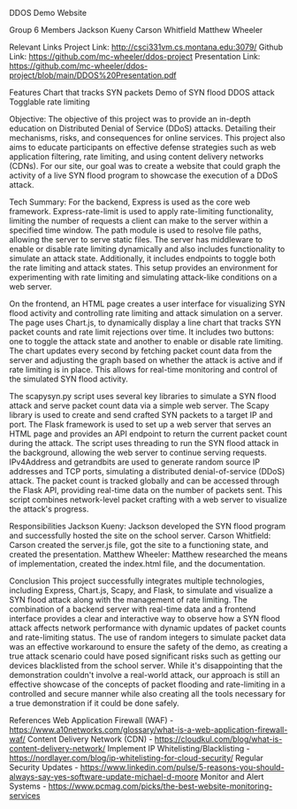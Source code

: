DDOS Demo Website

Group 6 Members
Jackson Kueny
Carson Whitfield
Matthew Wheeler

Relevant Links
  Project Link: http://csci331vm.cs.montana.edu:3079/
  Github Link: https://github.com/mc-wheeler/ddos-project
  Presentation Link: https://github.com/mc-wheeler/ddos-project/blob/main/DDOS%20Presentation.pdf

Features
	Chart that tracks SYN packets
	Demo of SYN flood DDOS attack
  Togglable rate limiting 


Objective:
The objective of this project was to provide an in-depth education on Distributed Denial of Service (DDoS) attacks. Detailing their mechanisms, risks, and consequences for online services. This project also aims to educate participants on effective defense strategies such as web application filtering, rate limiting, and using content delivery networks (CDNs). For our site, our goal was to create a website that could graph the activity of a live SYN flood program to showcase the execution of a DDoS attack. 

Tech Summary:
For the backend, Express is used as the core web framework. Express-rate-limit is used to apply rate-limiting functionality, limiting the number of requests a client can make to the server within a specified time window. The path module is used to resolve file paths, allowing the server to serve static files. The server has middleware to enable or disable rate limiting dynamically and also includes functionality to simulate an attack state. Additionally, it includes endpoints to toggle both the rate limiting and attack states. This setup provides an environment for experimenting with rate limiting and simulating attack-like conditions on a web server.

On the frontend, an HTML page creates a user interface for visualizing SYN flood activity and controlling rate limiting and attack simulation on a server. The page uses Chart.js, to dynamically display a line chart that tracks SYN packet counts and rate limit rejections over time. It includes two buttons: one to toggle the attack state and another to enable or disable rate limiting. The chart updates every second by fetching packet count data from the server and adjusting the graph based on whether the attack is active and if rate limiting is in place. This allows for real-time monitoring and control of the simulated SYN flood activity.

The scapysyn.py script uses several key libraries to simulate a SYN flood attack and serve packet count data via a simple web server. The Scapy library is used to create and send crafted SYN packets to a target IP and port. The Flask framework is used to set up a web server that serves an HTML page and provides an API endpoint to return the current packet count during the attack. The script uses threading to run the SYN flood attack in the background, allowing the web server to continue serving requests. IPv4Address and getrandbits are used to generate random source IP addresses and TCP ports, simulating a distributed denial-of-service (DDoS) attack. The packet count is tracked globally and can be accessed through the Flask API, providing real-time data on the number of packets sent. This script combines network-level packet crafting with a web server to visualize the attack's progress.


Responsibilities
Jackson Kueny: Jackson developed the SYN flood program and successfully hosted the site on the school server.
Carson Whitfield: Carson created the server.js file, got the site to a functioning state, and created the presentation.
Matthew Wheeler: Matthew researched the means of implementation, created the index.html file, and the documentation. 


Conclusion
This project successfully integrates multiple technologies, including Express, Chart.js, Scapy, and Flask, to simulate and visualize a SYN flood attack along with the management of rate limiting. The combination of a backend server with real-time data and a frontend interface provides a clear and interactive way to observe how a SYN flood attack affects network performance with dynamic updates of packet counts and rate-limiting status. The use of random integers to simulate packet data was an effective workaround to ensure the safety of the demo, as creating a true attack scenario could have posed significant risks such as getting our devices blacklisted from the school server. While it's disappointing that the demonstration couldn't involve a real-world attack, our approach is still an effective showcase of the concepts of packet flooding and rate-limiting in a controlled and secure manner while also creating all the tools necessary for a true demonstration if it could be done safely.


References
Web Application Firewall (WAF) - https://www.a10networks.com/glossary/what-is-a-web-application-firewall-waf/
Content Delivery Network (CDN) - https://cloudkul.com/blog/what-is-content-delivery-network/
Implement IP Whitelisting/Blacklisting - https://nordlayer.com/blog/ip-whitelisting-for-cloud-security/
Regular Security Updates - https://www.linkedin.com/pulse/5-reasons-you-should-always-say-yes-software-update-michael-d-moore
Monitor and Alert Systems - https://www.pcmag.com/picks/the-best-website-monitoring-services
